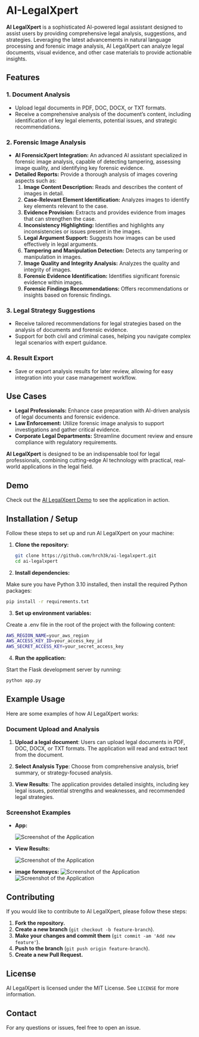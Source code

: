 # AI-LegalXpert

**AI LegalXpert** is a sophisticated AI-powered legal assistant designed to assist users by providing comprehensive legal analysis, suggestions, and strategies. Leveraging the latest advancements in natural language processing and forensic image analysis, AI LegalXpert can analyze legal documents, visual evidence, and other case materials to provide actionable insights.

## Features

### 1. Document Analysis
- Upload legal documents in PDF, DOC, DOCX, or TXT formats.
- Receive a comprehensive analysis of the document’s content, including identification of key legal elements, potential issues, and strategic recommendations.

### 2. Forensic Image Analysis
- **AI ForensicXpert Integration:** An advanced AI assistant specialized in forensic image analysis, capable of detecting tampering, assessing image quality, and identifying key forensic evidence.
- **Detailed Reports:** Provide a thorough analysis of images covering aspects such as:
  1. **Image Content Description:** Reads and describes the content of images in detail.
  2. **Case-Relevant Element Identification:** Analyzes images to identify key elements relevant to the case.
  3. **Evidence Provision:** Extracts and provides evidence from images that can strengthen the case.
  4. **Inconsistency Highlighting:** Identifies and highlights any inconsistencies or issues present in the images.
  5. **Legal Argument Support:** Suggests how images can be used effectively in legal arguments.
  6. **Tampering and Manipulation Detection:** Detects any tampering or manipulation in images.
  7. **Image Quality and Integrity Analysis:** Analyzes the quality and integrity of images.
  8. **Forensic Evidence Identification:** Identifies significant forensic evidence within images.
  9. **Forensic Findings Recommendations:** Offers recommendations or insights based on forensic findings.

### 3. Legal Strategy Suggestions
- Receive tailored recommendations for legal strategies based on the analysis of documents and forensic evidence.
- Support for both civil and criminal cases, helping you navigate complex legal scenarios with expert guidance.

### 4. Result Export
- Save or export analysis results for later review, allowing for easy integration into your case management workflow.

## Use Cases
- **Legal Professionals:** Enhance case preparation with AI-driven analysis of legal documents and forensic evidence.
- **Law Enforcement:** Utilize forensic image analysis to support investigations and gather critical evidence.
- **Corporate Legal Departments:** Streamline document review and ensure compliance with regulatory requirements.

**AI LegalXpert** is designed to be an indispensable tool for legal professionals, combining cutting-edge AI technology with practical, real-world applications in the legal field.


## Demo

Check out the [AI LegalXpert Demo](https://0b1e-89-142-161-240.ngrok-free.app/) to see the application in action.


## Installation / Setup

Follow these steps to set up and run AI LegalXpert on your machine:
1. **Clone the repository:**

   ```bash
   git clone https://github.com/hrch3k/ai-legalxpert.git
   cd ai-legalxpert
   ```

2. **Install dependencies:**

  Make sure you have Python 3.10 installed, then install the required Python packages:

   ```bash
   pip install -r requirements.txt
   ```

3. **Set up environment variables:**

  Create a .env file in the root of the project with the following content:

   ```bash
   AWS_REGION_NAME=your_aws_region
   AWS_ACCESS_KEY_ID=your_access_key_id
   AWS_SECRET_ACCESS_KEY=your_secret_access_key
  ```


4. **Run the application:**

  Start the Flask development server by running:

   ```bash
   python app.py
```


## Example Usage

Here are some examples of how AI LegalXpert works:

### Document Upload and Analysis

1. **Upload a legal document**: Users can upload legal documents in PDF, DOC, DOCX, or TXT formats. The application will read and extract text from the document.

2. **Select Analysis Type**: Choose from comprehensive analysis, brief summary, or strategy-focused analysis.

3. **View Results**: The application provides detailed insights, including key legal issues, potential strengths and weaknesses, and recommended legal strategies.

### Screenshot Examples

- **App:**

  ![Screenshot of the Application](screenshot1.jpg)

  

- **View Results:**

  ![Screenshot of the Application](result.jpg)


- **image forensycs:**
  ![Screenshot of the Application](dummy_forensic_image.jpg)
  ![Screenshot of the Application](imagereport.jpg)

## Contributing

If you would like to contribute to AI LegalXpert, please follow these steps:

1. **Fork the repository.**
2. **Create a new branch** (`git checkout -b feature-branch`).
3. **Make your changes and commit them** (`git commit -am 'Add new feature'`).
4. **Push to the branch** (`git push origin feature-branch`).
5. **Create a new Pull Request.**

## License

AI LegalXpert is licensed under the MIT License. See `LICENSE` for more information.

## Contact

For any questions or issues, feel free to open an issue.

